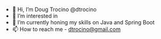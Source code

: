 - 👋 Hi, I’m Doug Trocino @dtrocino
- 👀 I’m interested in 
- 🌱 I’m currently honing my skills on Java and Spring Boot
- 📫 How to reach me - dtrocino@gmail.com

<!---
dtrocino/dtrocino is a ✨ special ✨ repository because its `README.md` (this file) appears on your GitHub profile.
You can click the Preview link to take a look at your changes.
--->
